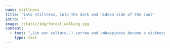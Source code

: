 ```yaml
---
name: stillness
title: 'into stillness, into the dark and hidden side of the soul'
intro: ''
image: /static/img/forest_walking.jpg
content:
  - text: "„(in our culture..) sorrow and unhappiness become a sickness one should avoid at any costs…\r\n\nIn the ancient mystery schools the importance of feelings was fully understood. However it was also understood, that only through deep and concentrated praxis would a balanced being emerge, freely able to express feelings such as love, compassion, happiness and sorrow, but with enough self control to avoid being carried away by, e.g. hate, jealousy or unbridled anger.“Lars Muhl, Gate of Light S.38, 39"
    type: text
---
```


